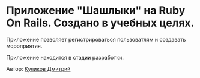# Приложение "Шашлыки" на Ruby On Rails. Создано в учебных целях.

Приложение позволяет регистрироваться пользоватлям и создавать мероприятия.

Приложение находится в стадии разработки.

Автор:  [Куликов Дмитрий](https://github.com/Dimaon)